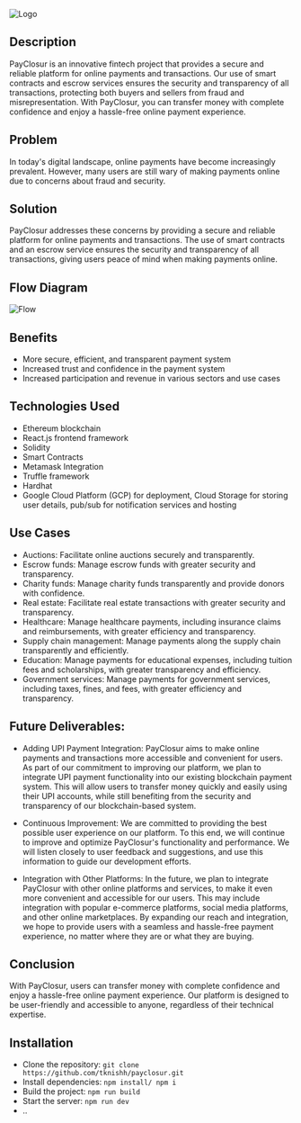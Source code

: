 
![Logo](https://user-images.githubusercontent.com/78642104/232325769-5b27eed1-6fa9-4784-b15c-b59c5f97527b.jpeg)

## Description
PayClosur is an innovative fintech project that provides a secure and reliable platform for online payments and transactions. Our use of smart contracts and escrow services ensures the security and transparency of all transactions, protecting both buyers and sellers from fraud and misrepresentation. With PayClosur, you can transfer money with complete confidence and enjoy a hassle-free online payment experience.

## Problem
In today's digital landscape, online payments have become increasingly prevalent. However, many users are still wary of making payments online due to concerns about fraud and security.

## Solution
PayClosur addresses these concerns by providing a secure and reliable platform for online payments and transactions. The use of smart contracts and an escrow service ensures the security and transparency of all transactions, giving users peace of mind when making payments online.

## Flow Diagram

![Flow](https://github.com/tknishh/payclosur/blob/630351f183a828324d51d7201cf22bbc7e4a3f36/Flowchart.png)

## Benefits
- More secure, efficient, and transparent payment system
- Increased trust and confidence in the payment system
- Increased participation and revenue in various sectors and use cases

## Technologies Used
- Ethereum blockchain
- React.js frontend framework
- Solidity
- Smart Contracts
- Metamask Integration
- Truffle framework
- Hardhat
- Google Cloud Platform (GCP) for deployment, Cloud Storage for storing user details, pub/sub for notification services and hosting

## Use Cases
- Auctions: Facilitate online auctions securely and transparently.
- Escrow funds: Manage escrow funds with greater security and transparency.
- Charity funds: Manage charity funds transparently and provide donors with confidence.
- Real estate: Facilitate real estate transactions with greater security and transparency.
- Healthcare: Manage healthcare payments, including insurance claims and reimbursements, with greater efficiency and transparency.
- Supply chain management: Manage payments along the supply chain transparently and efficiently.
- Education: Manage payments for educational expenses, including tuition fees and scholarships, with greater transparency and efficiency.
- Government services: Manage payments for government services, including taxes, fines, and fees, with greater efficiency and transparency.

## Future Deliverables:

- Adding UPI Payment Integration:
PayClosur aims to make online payments and transactions more accessible and convenient for users. As part of our commitment to improving our platform, we plan to integrate UPI payment functionality into our existing blockchain payment system. This will allow users to transfer money quickly and easily using their UPI accounts, while still benefiting from the security and transparency of our blockchain-based system.

- Continuous Improvement:
We are committed to providing the best possible user experience on our platform. To this end, we will continue to improve and optimize PayClosur's functionality and performance. We will listen closely to user feedback and suggestions, and use this information to guide our development efforts.

- Integration with Other Platforms:
In the future, we plan to integrate PayClosur with other online platforms and services, to make it even more convenient and accessible for our users. This may include integration with popular e-commerce platforms, social media platforms, and other online marketplaces. By expanding our reach and integration, we hope to provide users with a seamless and hassle-free payment experience, no matter where they are or what they are buying.

## Conclusion
With PayClosur, users can transfer money with complete confidence and enjoy a hassle-free online payment experience. Our platform is designed to be user-friendly and accessible to anyone, regardless of their technical expertise.

## Installation
- Clone the repository: `git clone https://github.com/tknishh/payclosur.git`
- Install dependencies: `npm install/ npm i`
- Build the project: `npm run build`
- Start the server: `npm run dev`
- ..
